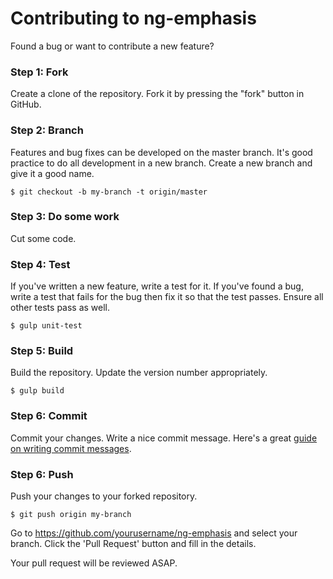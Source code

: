# Contributing to ng-emphasis
Found a bug or want to contribute a new feature?

### Step 1: Fork
Create a clone of the repository. Fork it by pressing the "fork" button in GitHub.

### Step 2: Branch
Features and bug fixes can be developed on the master branch.
It's good practice to do all development in a new branch. Create a new branch and give it a good name.

```text
$ git checkout -b my-branch -t origin/master
```

### Step 3: Do some work
Cut some code.

### Step 4: Test
If you've written a new feature, write a test for it. If you've found a bug, write a test that fails for the bug then fix it so that the test passes. Ensure all other tests pass as well.

```text
$ gulp unit-test
```

### Step 5: Build
Build the repository. Update the version number appropriately.

```text
$ gulp build
```

### Step 6: Commit
Commit your changes.
Write a nice commit message. Here's a great [guide on writing commit messages](http://chris.beams.io/posts/git-commit/).

### Step 6: Push
Push your changes to your forked repository.

```text
$ git push origin my-branch
```

Go to https://github.com/yourusername/ng-emphasis and select your branch.
Click the 'Pull Request' button and fill in the details.

Your pull request will be reviewed ASAP.